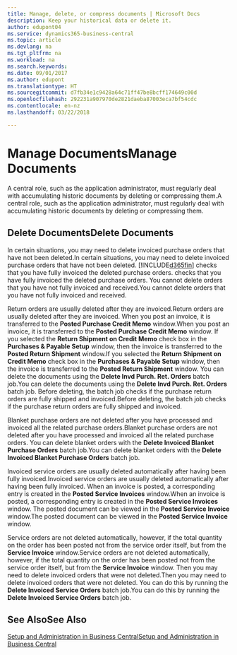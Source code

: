 ```yaml
---
title: Manage, delete, or compress documents | Microsoft Docs
description: Keep your historical data or delete it.
author: edupont04
ms.service: dynamics365-business-central
ms.topic: article
ms.devlang: na
ms.tgt_pltfrm: na
ms.workload: na
ms.search.keywords: 
ms.date: 09/01/2017
ms.author: edupont
ms.translationtype: HT
ms.sourcegitcommit: d7fb34e1c9428a64c71ff47be8bcff174649c00d
ms.openlocfilehash: 292231a907970de2821daeba87003eca7bf54cdc
ms.contentlocale: en-nz
ms.lasthandoff: 03/22/2018

---
```

# <a name="manage-documents"></a><span data-ttu-id="e0f2b-103">Manage Documents</span><span class="sxs-lookup"><span data-stu-id="e0f2b-103">Manage Documents</span></span>
<span data-ttu-id="e0f2b-104">A central role, such as the application administrator, must regularly deal with accumulating historic documents by deleting or compressing them.</span><span class="sxs-lookup"><span data-stu-id="e0f2b-104">A central role, such as the application administrator, must regularly deal with accumulating historic documents by deleting or compressing them.</span></span>  

## <a name="delete-documents"></a><span data-ttu-id="e0f2b-105">Delete Documents</span><span class="sxs-lookup"><span data-stu-id="e0f2b-105">Delete Documents</span></span>
<span data-ttu-id="e0f2b-106">In certain situations, you may need to delete invoiced purchase orders that have not been deleted.</span><span class="sxs-lookup"><span data-stu-id="e0f2b-106">In certain situations, you may need to delete invoiced purchase orders that have not been deleted.</span></span> [!INCLUDE[d365fin](includes/d365fin_md.md)]<span data-ttu-id="e0f2b-107"> checks that you have fully invoiced the deleted purchase orders.</span><span class="sxs-lookup"><span data-stu-id="e0f2b-107"> checks that you have fully invoiced the deleted purchase orders.</span></span> <span data-ttu-id="e0f2b-108">You cannot delete orders that you have not fully invoiced and received.</span><span class="sxs-lookup"><span data-stu-id="e0f2b-108">You cannot delete orders that you have not fully invoiced and received.</span></span>  

<span data-ttu-id="e0f2b-109">Return orders are usually deleted after they are invoiced.</span><span class="sxs-lookup"><span data-stu-id="e0f2b-109">Return orders are usually deleted after they are invoiced.</span></span> <span data-ttu-id="e0f2b-110">When you post an invoice, it is transferred to the **Posted Purchase Credit Memo** window.</span><span class="sxs-lookup"><span data-stu-id="e0f2b-110">When you post an invoice, it is transferred to the **Posted Purchase Credit Memo** window.</span></span> <span data-ttu-id="e0f2b-111">If you selected the **Return Shipment on Credit Memo** check box in the **Purchases & Payable Setup** window, then the invoice is transferred to the **Posted Return Shipment** window.</span><span class="sxs-lookup"><span data-stu-id="e0f2b-111">If you selected the **Return Shipment on Credit Memo** check box in the **Purchases & Payable Setup** window, then the invoice is transferred to the **Posted Return Shipment** window.</span></span> <span data-ttu-id="e0f2b-112">You can delete the documents using the **Delete Invd Purch. Ret. Orders** batch job.</span><span class="sxs-lookup"><span data-stu-id="e0f2b-112">You can delete the documents using the **Delete Invd Purch. Ret. Orders** batch job.</span></span> <span data-ttu-id="e0f2b-113">Before deleting, the batch job checks if the purchase return orders are fully shipped and invoiced.</span><span class="sxs-lookup"><span data-stu-id="e0f2b-113">Before deleting, the batch job checks if the purchase return orders are fully shipped and invoiced.</span></span>  

<span data-ttu-id="e0f2b-114">Blanket purchase orders are not deleted after you have processed and invoiced all the related purchase orders.</span><span class="sxs-lookup"><span data-stu-id="e0f2b-114">Blanket purchase orders are not deleted after you have processed and invoiced all the related purchase orders.</span></span> <span data-ttu-id="e0f2b-115">You can delete blanket orders with the **Delete Invoiced Blanket Purchase Orders** batch job.</span><span class="sxs-lookup"><span data-stu-id="e0f2b-115">You can delete blanket orders with the **Delete Invoiced Blanket Purchase Orders** batch job.</span></span>  

<span data-ttu-id="e0f2b-116">Invoiced service orders are usually deleted automatically after having been fully invoiced.</span><span class="sxs-lookup"><span data-stu-id="e0f2b-116">Invoiced service orders are usually deleted automatically after having been fully invoiced.</span></span> <span data-ttu-id="e0f2b-117">When an invoice is posted, a corresponding entry is created in the **Posted Service Invoices** window.</span><span class="sxs-lookup"><span data-stu-id="e0f2b-117">When an invoice is posted, a corresponding entry is created in the **Posted Service Invoices** window.</span></span> <span data-ttu-id="e0f2b-118">The posted document can be viewed in the **Posted Service Invoice** window.</span><span class="sxs-lookup"><span data-stu-id="e0f2b-118">The posted document can be viewed in the **Posted Service Invoice** window.</span></span>  

<span data-ttu-id="e0f2b-119">Service orders are not deleted automatically, however, if the total quantity on the order has been posted not from the service order itself, but from the **Service Invoice** window.</span><span class="sxs-lookup"><span data-stu-id="e0f2b-119">Service orders are not deleted automatically, however, if the total quantity on the order has been posted not from the service order itself, but from the **Service Invoice** window.</span></span> <span data-ttu-id="e0f2b-120">Then you may need to delete invoiced orders that were not deleted.</span><span class="sxs-lookup"><span data-stu-id="e0f2b-120">Then you may need to delete invoiced orders that were not deleted.</span></span> <span data-ttu-id="e0f2b-121">You can do this by running the **Delete Invoiced Service Orders** batch job.</span><span class="sxs-lookup"><span data-stu-id="e0f2b-121">You can do this by running the **Delete Invoiced Service Orders** batch job.</span></span>  

## <a name="see-also"></a><span data-ttu-id="e0f2b-122">See Also</span><span class="sxs-lookup"><span data-stu-id="e0f2b-122">See Also</span></span>  
[<span data-ttu-id="e0f2b-123">Setup and Administration in Business Central</span><span class="sxs-lookup"><span data-stu-id="e0f2b-123">Setup and Administration in Business Central</span></span>](admin-setup-and-administration.md)  

